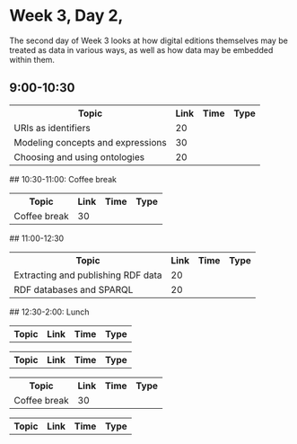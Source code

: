 # Week 3, Day 2,
The second day of Week 3 looks at how digital editions themselves may be treated as data in various ways, as well as how data may be embedded within them.

## 9:00-10:30
<table><tr><th>Topic</th><th>Link</th><th>Time</th><th>Type</th></tr><tr><td>URIs as identifiers</td><td>20</td><td></td></tr><tr><td>Modeling concepts and expressions</td><td>30</td><td></td></tr><tr><td>Choosing and using ontologies</td><td>20</td><td></td></tr></table>
## 10:30-11:00: Coffee break
<table><tr><th>Topic</th><th>Link</th><th>Time</th><th>Type</th></tr><tr><td>Coffee break</td><td>30</td><td></td></tr></table>
## 11:00-12:30
<table><tr><th>Topic</th><th>Link</th><th>Time</th><th>Type</th></tr><tr><td>Extracting and publishing RDF data</td><td>20</td><td></td></tr><tr><td>RDF databases and SPARQL</td><td>20</td><td></td></tr></table>
## 12:30-2:00: Lunch
<table><tr><th>Topic</th><th>Link</th><th>Time</th><th>Type</th></tr></table><table><tr><th>Topic</th><th>Link</th><th>Time</th><th>Type</th></tr></table><table><tr><th>Topic</th><th>Link</th><th>Time</th><th>Type</th></tr><tr><td>Coffee break</td><td>30</td><td></td></tr></table><table><tr><th>Topic</th><th>Link</th><th>Time</th><th>Type</th></tr></table>